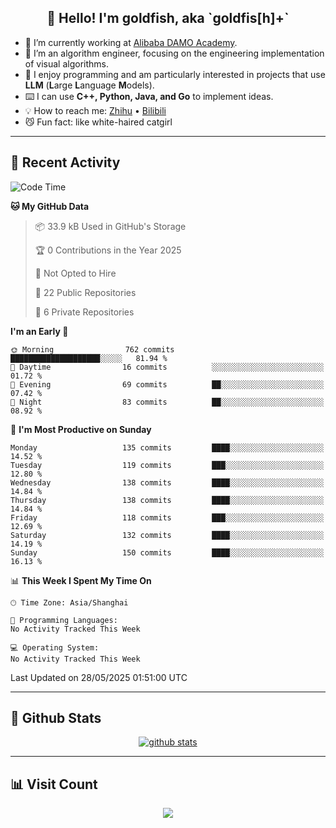 
<h2 align="center">👋 Hello! I'm goldfish, aka `goldfis[h]+`</h2>

- 📍 I’m currently working at [Alibaba DAMO Academy](https://damo.alibaba.com/).  
- 🌱 I’m an algorithm engineer, focusing on the engineering implementation of visual algorithms.  
- 💬 I enjoy programming and am particularly interested in projects that use **LLM** (**L**arge **L**anguage **M**odels).   
- ⌨️ I can use **C++, Python, Java, and Go** to implement ideas.  
- 💡 How to reach me: [Zhihu](https://www.zhihu.com/people/goldfishh) • [Bilibili](https://space.bilibili.com/11349246)  
- 😼 Fun fact: like white-haired catgirl  

-------

## 🔧 Recent Activity

<!--START_SECTION:waka-->
![Code Time](http://img.shields.io/badge/Code%20Time-94%20hrs%2013%20mins-blue)

**🐱 My GitHub Data** 

> 📦 33.9 kB Used in GitHub's Storage 
 > 
> 🏆 0 Contributions in the Year 2025
 > 
> 🚫 Not Opted to Hire
 > 
> 📜 22 Public Repositories 
 > 
> 🔑 6 Private Repositories 
 > 
**I'm an Early 🐤** 

```text
🌞 Morning                762 commits         ████████████████████░░░░░   81.94 % 
🌆 Daytime                16 commits          ░░░░░░░░░░░░░░░░░░░░░░░░░   01.72 % 
🌃 Evening                69 commits          ██░░░░░░░░░░░░░░░░░░░░░░░   07.42 % 
🌙 Night                  83 commits          ██░░░░░░░░░░░░░░░░░░░░░░░   08.92 % 
```
📅 **I'm Most Productive on Sunday** 

```text
Monday                   135 commits         ████░░░░░░░░░░░░░░░░░░░░░   14.52 % 
Tuesday                  119 commits         ███░░░░░░░░░░░░░░░░░░░░░░   12.80 % 
Wednesday                138 commits         ████░░░░░░░░░░░░░░░░░░░░░   14.84 % 
Thursday                 138 commits         ████░░░░░░░░░░░░░░░░░░░░░   14.84 % 
Friday                   118 commits         ███░░░░░░░░░░░░░░░░░░░░░░   12.69 % 
Saturday                 132 commits         ████░░░░░░░░░░░░░░░░░░░░░   14.19 % 
Sunday                   150 commits         ████░░░░░░░░░░░░░░░░░░░░░   16.13 % 
```


📊 **This Week I Spent My Time On** 

```text
🕑︎ Time Zone: Asia/Shanghai

💬 Programming Languages: 
No Activity Tracked This Week

💻 Operating System: 
No Activity Tracked This Week
```


 Last Updated on 28/05/2025 01:51:00 UTC
<!--END_SECTION:waka-->

-------

## 📆 Github Stats

<p align="center">
    <a href="https://github.com/anuraghazra/github-readme-stats">
      <img src="https://github-readme-stats.vercel.app/api?username=goldfishh&show_icons=true&theme=dracula" alt="github stats" />
    </a>
</p>

-------

## 📊 Visit Count

<p align="center">
  <a href="https://count.getloli.com/"><img src="https://count.getloli.com/get/@:goldfishh?theme=rule34"></a>
</p>
